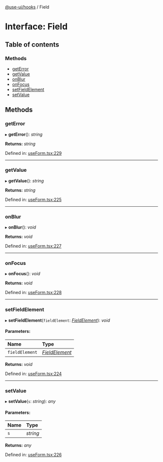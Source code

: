 [@use-ui/hooks](../README.md) / Field

# Interface: Field

## Table of contents

### Methods

- [getError](field.md#geterror)
- [getValue](field.md#getvalue)
- [onBlur](field.md#onblur)
- [onFocus](field.md#onfocus)
- [setFieldElement](field.md#setfieldelement)
- [setValue](field.md#setvalue)

## Methods

### getError

▸ **getError**(): *string*

**Returns:** *string*

Defined in: [useForm.tsx:229](https://github.com/vasyas/use-ui-hooks/blob/6d6625b/src/useForm.tsx#L229)

___

### getValue

▸ **getValue**(): *string*

**Returns:** *string*

Defined in: [useForm.tsx:225](https://github.com/vasyas/use-ui-hooks/blob/6d6625b/src/useForm.tsx#L225)

___

### onBlur

▸ **onBlur**(): *void*

**Returns:** *void*

Defined in: [useForm.tsx:227](https://github.com/vasyas/use-ui-hooks/blob/6d6625b/src/useForm.tsx#L227)

___

### onFocus

▸ **onFocus**(): *void*

**Returns:** *void*

Defined in: [useForm.tsx:228](https://github.com/vasyas/use-ui-hooks/blob/6d6625b/src/useForm.tsx#L228)

___

### setFieldElement

▸ **setFieldElement**(`fieldElement`: [*FieldElement*](fieldelement.md)): *void*

#### Parameters:

| Name | Type |
| :------ | :------ |
| `fieldElement` | [*FieldElement*](fieldelement.md) |

**Returns:** *void*

Defined in: [useForm.tsx:224](https://github.com/vasyas/use-ui-hooks/blob/6d6625b/src/useForm.tsx#L224)

___

### setValue

▸ **setValue**(`s`: *string*): *any*

#### Parameters:

| Name | Type |
| :------ | :------ |
| `s` | *string* |

**Returns:** *any*

Defined in: [useForm.tsx:226](https://github.com/vasyas/use-ui-hooks/blob/6d6625b/src/useForm.tsx#L226)
